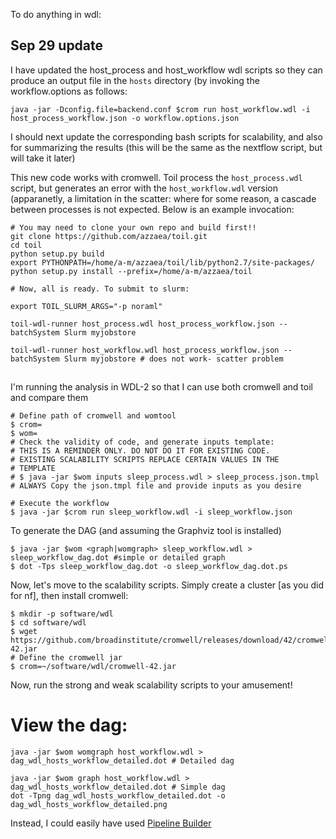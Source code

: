 To do anything in wdl:

## Sep 29 update
I have updated the host_process and host_workflow wdl scripts so they can produce an output file in the `hosts` directory (by invoking the workflow.options as follows:
```
java -jar -Dconfig.file=backend.conf $crom run host_workflow.wdl -i host_process_workflow.json -o workflow.options.json
```

I should next update the corresponding bash scripts for scalability, and also for summarizing the results (this will be the same as the nextflow script, but will take it later)

This new code works with cromwell. Toil process the `host_process.wdl` script, but generates an error with the `host_workflow.wdl` version (apparanetly, a limitation in the scatter: where for some reason, a cascade between processes is not expected. Below is an example invocation:

```
# You may need to clone your own repo and build first!!
git clone https://github.com/azzaea/toil.git
cd toil
python setup.py build
export PYTHONPATH=/home/a-m/azzaea/toil/lib/python2.7/site-packages/
python setup.py install --prefix=/home/a-m/azzaea/toil

# Now, all is ready. To submit to slurm:

export TOIL_SLURM_ARGS="-p noraml"

toil-wdl-runner host_process.wdl host_process_workflow.json --batchSystem Slurm myjobstore

toil-wdl-runner host_workflow.wdl host_process_workflow.json --batchSystem Slurm myjobstore # does not work- scatter problem

```




##

I'm running the analysis in WDL-2 so that I can use both cromwell and toil and compare them

```
# Define path of cromwell and womtool
$ crom=
$ wom=
# Check the validity of code, and generate inputs template:
# THIS IS A REMINDER ONLY. DO NOT DO IT FOR EXISTING CODE. 
# EXISTING SCALABILITY SCRIPTS REPLACE CERTAIN VALUES IN THE 
# TEMPLATE
# $ java -jar $wom inputs sleep_process.wdl > sleep_process.json.tmpl
# ALWAYS Copy the json.tmpl file and provide inputs as you desire

# Execute the workflow
$ java -jar $crom run sleep_workflow.wdl -i sleep_workflow.json
```

To generate the DAG (and assuming the Graphviz tool is installed)
```
$ java -jar $wom <graph|womgraph> sleep_workflow.wdl > sleep_workflow_dag.dot #simple or detailed graph
$ dot -Tps sleep_workflow_dag.dot -o sleep_workflow_dag.dot.ps
```

Now, let's move to the scalability scripts. Simply create a cluster [as you did for nf], then install cromwell:
```
$ mkdir -p software/wdl
$ cd software/wdl
$ wget https://github.com/broadinstitute/cromwell/releases/download/42/cromwell-42.jar
# Define the cromwell jar
$ crom=~/software/wdl/cromwell-42.jar
```
Now, run the strong and weak scalability scripts to your amusement!


# View the dag:

```
java -jar $wom womgraph host_workflow.wdl > dag_wdl_hosts_workflow_detailed.dot # Detailed dag

java -jar $wom graph host_workflow.wdl > dag_wdl_hosts_workflow_detailed.dot # Simple dag
dot -Tpng dag_wdl_hosts_workflow_detailed.dot -o dag_wdl_hosts_workflow_detailed.png
```

Instead, I could easily have used [Pipeline Builder](http://pb.opensource.epam.com/)
